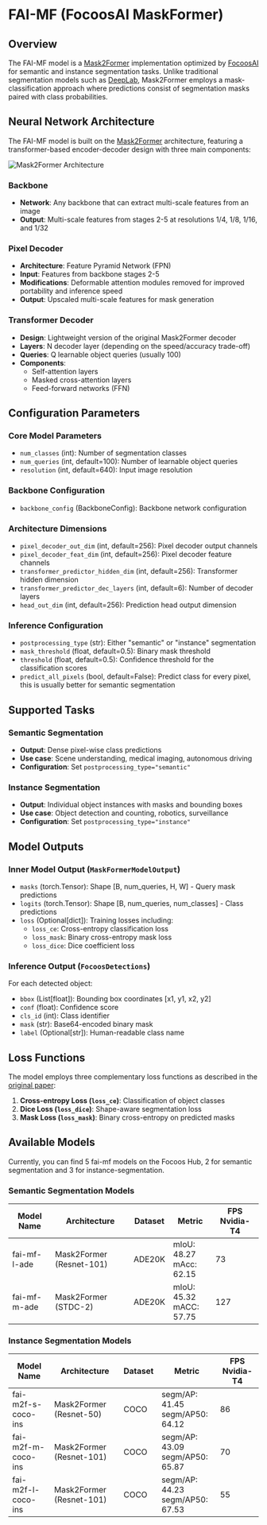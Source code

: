 # FAI-MF (FocoosAI MaskFormer)

## Overview

The FAI-MF model is a [Mask2Former](https://github.com/facebookresearch/Mask2Former) implementation optimized by [FocoosAI](https://focoos.ai) for semantic and instance segmentation tasks.
Unlike traditional segmentation models such as [DeepLab](https://arxiv.org/abs/1802.02611), Mask2Former employs a mask-classification approach where predictions consist of segmentation masks paired with class probabilities.

## Neural Network Architecture

The FAI-MF model is built on the [Mask2Former](https://arxiv.org/abs/2112.01527) architecture, featuring a transformer-based encoder-decoder design with three main components:

![Mask2Former Architecture](./mask2former.png)

### Backbone
 - **Network**: Any backbone that can extract multi-scale features from an image
 - **Output**: Multi-scale features from stages 2-5 at resolutions 1/4, 1/8, 1/16, and 1/32

### Pixel Decoder
 - **Architecture**: Feature Pyramid Network (FPN)
 - **Input**: Features from backbone stages 2-5
 - **Modifications**: Deformable attention modules removed for improved portability and inference speed
 - **Output**: Upscaled multi-scale features for mask generation

### Transformer Decoder
 - **Design**: Lightweight version of the original Mask2Former decoder
 - **Layers**: N decoder layer (depending on the speed/accuracy trade-off)
 - **Queries**: Q learnable object queries (usually 100)
 - **Components**:
   - Self-attention layers
   - Masked cross-attention layers
   - Feed-forward networks (FFN)

## Configuration Parameters

### Core Model Parameters
- `num_classes` (int): Number of segmentation classes
- `num_queries` (int, default=100): Number of learnable object queries
- `resolution` (int, default=640): Input image resolution

### Backbone Configuration
- `backbone_config` (BackboneConfig): Backbone network configuration

### Architecture Dimensions
- `pixel_decoder_out_dim` (int, default=256): Pixel decoder output channels
- `pixel_decoder_feat_dim` (int, default=256): Pixel decoder feature channels
- `transformer_predictor_hidden_dim` (int, default=256): Transformer hidden dimension
- `transformer_predictor_dec_layers` (int, default=6): Number of decoder layers
- `head_out_dim` (int, default=256): Prediction head output dimension

### Inference Configuration
- `postprocessing_type` (str): Either "semantic" or "instance" segmentation
- `mask_threshold` (float, default=0.5): Binary mask threshold
- `threshold` (float, default=0.5): Confidence threshold for the classification scores
- `predict_all_pixels` (bool, default=False): Predict class for every pixel, this is usually better for semantic segmentation

## Supported Tasks

### Semantic Segmentation
- **Output**: Dense pixel-wise class predictions
- **Use case**: Scene understanding, medical imaging, autonomous driving
- **Configuration**: Set `postprocessing_type="semantic"`

### Instance Segmentation
- **Output**: Individual object instances with masks and bounding boxes
- **Use case**: Object detection and counting, robotics, surveillance
- **Configuration**: Set `postprocessing_type="instance"`

## Model Outputs

### Inner Model Output (`MaskFormerModelOutput`)
- `masks` (torch.Tensor): Shape [B, num_queries, H, W] - Query mask predictions
- `logits` (torch.Tensor): Shape [B, num_queries, num_classes] - Class predictions
- `loss` (Optional[dict]): Training losses including:
    - `loss_ce`: Cross-entropy classification loss
    - `loss_mask`: Binary cross-entropy mask loss
    - `loss_dice`: Dice coefficient loss

### Inference Output (`FocoosDetections`)
For each detected object:

- `bbox` (List[float]): Bounding box coordinates [x1, y1, x2, y2]
- `conf` (float): Confidence score
- `cls_id` (int): Class identifier
- `mask` (str): Base64-encoded binary mask
- `label` (Optional[str]): Human-readable class name

## Loss Functions

The model employs three complementary loss functions as described in the [original paper](https://arxiv.org/abs/2112.01527):

1. **Cross-entropy Loss (`loss_ce`)**: Classification of object classes
2. **Dice Loss (`loss_dice`)**: Shape-aware segmentation loss
3. **Mask Loss (`loss_mask`)**: Binary cross-entropy on predicted masks

## Available Models
Currently, you can find 5 fai-mf models on the Focoos Hub, 2 for semantic segmentation and 3 for instance-segmentation.

### Semantic Segmentation Models

| Model Name | Architecture | Dataset | Metric | FPS Nvidia-T4 |
|------------|--------------|----------|---------|--------------|
| fai-mf-l-ade | Mask2Former (Resnet-101) | ADE20K | mIoU: 48.27<br>mAcc: 62.15 | 73 |
| fai-mf-m-ade | Mask2Former (STDC-2) | ADE20K | mIoU: 45.32<br>mACC: 57.75 | 127 |

### Instance Segmentation Models

| Model Name | Architecture | Dataset | Metric | FPS Nvidia-T4 |
|------------|--------------|----------|---------|--------------|
| fai-m2f-s-coco-ins | Mask2Former (Resnet-50) | COCO | segm/AP: 41.45<br>segm/AP50: 64.12 | 86 |
| fai-m2f-m-coco-ins | Mask2Former (Resnet-101) | COCO | segm/AP: 43.09<br>segm/AP50: 65.87 | 70 |
| fai-m2f-l-coco-ins | Mask2Former (Resnet-101) | COCO | segm/AP: 44.23<br>segm/AP50: 67.53 | 55 |
